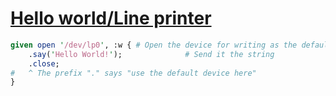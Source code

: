 [1]: http://rosettacode.org/wiki/Hello_world/Line_printer

# [Hello world/Line printer][1]

```perl
given open '/dev/lp0', :w { # Open the device for writing as the default
    .say('Hello World!');              # Send it the string
    .close;
#   ^ The prefix "." says "use the default device here"
}
```